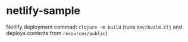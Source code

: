 # netlify-sample

Netlify deployment commad: `clojure -m build` (runs `dev/build.clj` and deploys contents from `resources/public`)
